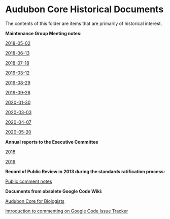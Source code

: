 # Audubon Core Historical Documents

The contents of this folder are items that are primarily of historical interest.

**Maintenance Group Meeting notes:**

[2018-05-02](2018-05-02-hangout-notes.pdf)

[2018-06-13](2018-06-13-hangout-notes.pdf)

[2018-07-18](2018-07-18-hangout-notes.pdf)

[2019-03-12](2019-03-12-hangout-notes.pdf)

[2019-08-29](2019-08-29-meeting-notes.pdf)

[2019-09-26](2019-09-26-meeting-notes.pdf)

[2020-01-30](2020-01-30-meeting-notes.pdf)

[2020-03-03](2020-03-03-meeting-notes.pdf)

[2020-04-07](2020-04-07-meeting-notes.pdf)

[2020-05-20](2020-05-20-meeting-notes.pdf)

**Annual reports to the Executive Committee**

[2018](ac-2018-annual-report.md)

[2019](ac-2019-annual-report.md)

**Record of Public Review in 2013 during the standards ratification process:**

[Public comment notes](RecordOfPublicReview.md)


**Documents from obsolete Google Code Wiki:**

[Audubon Core for Biologists](wiki/AC_ForBiologists.wiki)

[Introduction to commenting on Google Code Issue Tracker](wiki/AboutIssueTracker.wiki)
